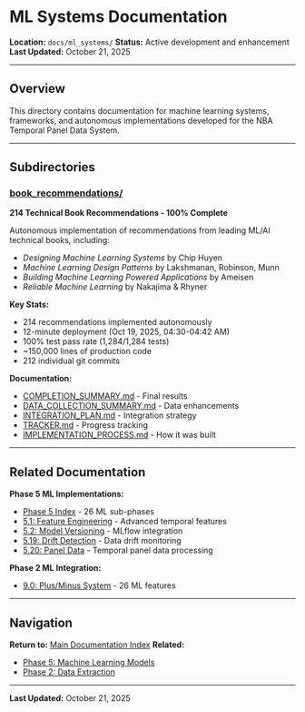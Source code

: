 # ML Systems Documentation

**Location:** `docs/ml_systems/`
**Status:** Active development and enhancement
**Last Updated:** October 21, 2025

---

## Overview

This directory contains documentation for machine learning systems, frameworks, and autonomous implementations developed for the NBA Temporal Panel Data System.

---

## Subdirectories

### [book_recommendations/](book_recommendations/)
**214 Technical Book Recommendations - 100% Complete**

Autonomous implementation of recommendations from leading ML/AI technical books, including:
- *Designing Machine Learning Systems* by Chip Huyen
- *Machine Learning Design Patterns* by Lakshmanan, Robinson, Munn
- *Building Machine Learning Powered Applications* by Ameisen
- *Reliable Machine Learning* by Nakajima & Rhyner

**Key Stats:**
- 214 recommendations implemented autonomously
- 12-minute deployment (Oct 19, 2025, 04:30-04:42 AM)
- 100% test pass rate (1,284/1,284 tests)
- ~150,000 lines of production code
- 212 individual git commits

**Documentation:**
- [COMPLETION_SUMMARY.md](book_recommendations/COMPLETION_SUMMARY.md) - Final results
- [DATA_COLLECTION_SUMMARY.md](book_recommendations/DATA_COLLECTION_SUMMARY.md) - Data enhancements
- [INTEGRATION_PLAN.md](book_recommendations/INTEGRATION_PLAN.md) - Integration strategy
- [TRACKER.md](book_recommendations/TRACKER.md) - Progress tracking
- [IMPLEMENTATION_PROCESS.md](book_recommendations/IMPLEMENTATION_PROCESS.md) - How it was built

---

## Related Documentation

**Phase 5 ML Implementations:**
- [Phase 5 Index](../phases/PHASE_5_INDEX.md) - 26 ML sub-phases
- [5.1: Feature Engineering](../phases/phase_5/5.0001_feature_engineering/) - Advanced temporal features
- [5.2: Model Versioning](../phases/phase_5/5.0002_model_versioning/) - MLflow integration
- [5.19: Drift Detection](../phases/phase_5/5.0019_drift_detection/) - Data drift monitoring
- [5.20: Panel Data](../phases/phase_5/5.0020_panel_data/) - Temporal panel data processing

**Phase 2 ML Integration:**
- [9.0: Plus/Minus System](../phases/phase_9/9.0000_plus_minus/) - 26 ML features

---

## Navigation

**Return to:** [Main Documentation Index](../README.md)
**Related:**
- [Phase 5: Machine Learning Models](../phases/PHASE_5_INDEX.md)
- [Phase 2: Data Extraction](../phases/PHASE_9_INDEX.md)

---

**Last Updated:** October 21, 2025
